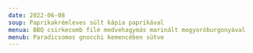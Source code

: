 ```yaml
---
date: 2022-06-08
soup: Paprikakrémleves sült kápia paprikával
menua: BBQ csirkecomb filé medvehagymás marinált mogyoróburgonyával
menub: Paradicsomos gnocchi kemencében sütve
---
```

